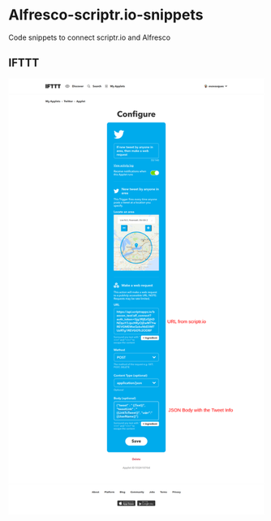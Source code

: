 # Alfresco-scriptr.io-snippets
Code snippets to connect scriptr.io and Alfresco

## IFTTT
![IFTT Configuration for Twitter](screenshot-ifttt.com-2017-04-25-16-47-49%20(1).png)
